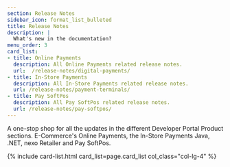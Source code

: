 ```yaml
---
section: Release Notes
sidebar_icon: format_list_bulleted
title: Release Notes
description: |
  What's new in the documentation?
menu_order: 3
card_list:
- title: Online Payments
  description: All Online Payments related release notes.
  url:  /release-notes/digital-payments/
- title: In-Store Payments
  description: All In-Store Payments related release notes.
  url: /release-notes/payment-terminals/
- title: Pay SoftPos
  description: All Pay SoftPos related release notes.
  url: /release-notes/pay-softpos/
---
```


A one-stop shop for all the updates in the different Developer Portal Product
sections. E-Commerce's Online Payments, the In-Store Payments Java, .NET, nexo
Retailer and Pay SoftPos.

{% include card-list.html card_list=page.card_list col_class="col-lg-4" %}
